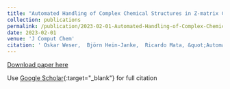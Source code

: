 ```yaml
---
title: "Automated Handling of Complex Chemical Structures in Z-matrix Coordinates-The Chemcoord Library"
collection: publications
permalink: /publication/2023-02-01-Automated-Handling-of-Complex-Chemical-Structures-in-Z-matrix-Coordinates-The-Chemcoord-Library
date: 2023-02-01
venue: 'J Comput Chem'
citation: ' Oskar Weser,  Björn Hein-Janke,  Ricardo Mata, &quot;Automated Handling of Complex Chemical Structures in Z-matrix Coordinates-The Chemcoord Library.&quot; J Comput Chem, 2023.'
---
```

[Download paper here](https://onlinelibrary.wiley.com/doi/full/10.1002/jcc.27029)

Use [Google Scholar](https://scholar.google.com/scholar?q=Automated+Handling+of+Complex+Chemical+Structures+in+Z+matrix+Coordinates+The+Chemcoord+Library){:target="_blank"} for full citation